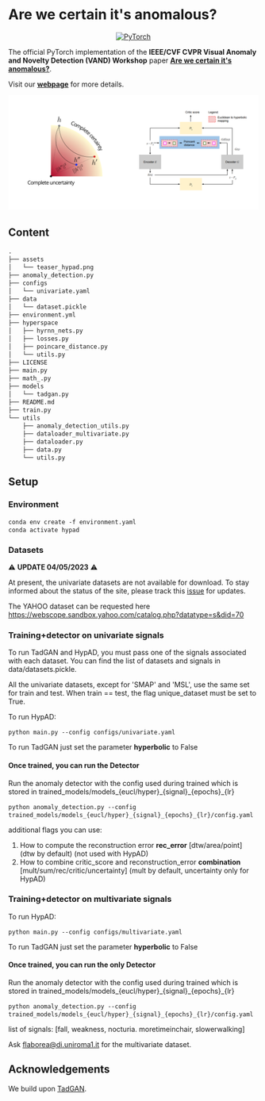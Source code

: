 # Are we certain it's anomalous?


<p align="center">
    <a href="https://pytorch.org/get-started/locally/"><img alt="PyTorch" src="https://img.shields.io/badge/-PyTorch-red?logo=pytorch&labelColor=gray"></a>
</p>

The official PyTorch implementation of the **IEEE/CVF CVPR Visual Anomaly and Novelty Detection (VAND) Workshop** paper [**Are we certain it's anomalous?**](https://openaccess.thecvf.com/content/CVPR2023W/VAND/papers/Flaborea_Are_We_Certain_Its_Anomalous_CVPRW_2023_paper.pdf).

Visit our [**webpage**](https://www.pinlab.org/hypad) for more details.

![teaser](assets/teaser_hypad.png)

## Content
```
.
├── assets
│   └── teaser_hypad.png
├── anomaly_detection.py
├── configs
│   └── univariate.yaml
├── data
│   └── dataset.pickle
├── environment.yml
├── hyperspace
│   ├── hyrnn_nets.py
│   ├── losses.py
│   ├── poincare_distance.py
│   └── utils.py
├── LICENSE
├── main.py
├── math_.py
├── models
│   └── tadgan.py
├── README.md
├── train.py
└── utils
    ├── anomaly_detection_utils.py
    ├── dataloader_multivariate.py
    ├── dataloader.py
    ├── data.py
    └── utils.py
```
## Setup
### Environment
```
conda env create -f environment.yaml
conda activate hypad
```

### Datasets
:warning: **UPDATE 04/05/2023** :warning:

At present, the univariate datasets are not available for download. To stay informed about the status of the site, please track this [issue](https://github.com/sintel-dev/Orion/issues/415) for updates.

The YAHOO dataset can be requested here https://webscope.sandbox.yahoo.com/catalog.php?datatype=s&did=70



### **Training+detector** on univariate signals 

To run TadGAN and HypAD, you must pass one of the signals associated with each dataset. 
You can find the list of datasets and signals in data/datasets.pickle.

All the univariate datasets, except for 'SMAP' and 'MSL', use the same set for train and test. 
When train == test, the flag unique_dataset must be set to True. 

To run HypAD:
```
python main.py --config configs/univariate.yaml
```
To run TadGAN just set the parameter **hyperbolic** to False


#### Once trained, you can run the **Detector**

Run the anomaly detector with the config used during trained which is stored in trained_models/models_{eucl/hyper}\_{signal}\_{epochs}_{lr}
```
python anomaly_detection.py --config trained_models/models_{eucl/hyper}_{signal}_{epochs}_{lr}/config.yaml
```
additional flags you can use:
1. How to compute the reconstruction error **rec_error** [dtw/area/point] (dtw by default) (not used with HypAD)
2. How to combine critic_score and reconstruction_error **combination** [mult/sum/rec/critic/uncertainty] (mult by default, uncertainty only for HypAD)


### **Training+detector** on multivariate signals 

To run HypAD:
```
python main.py --config configs/multivariate.yaml
```
To run TadGAN just set the parameter **hyperbolic** to False


#### Once trained, you can run the only **Detector**

Run the anomaly detector with the config used during trained which is stored in trained_models/models_{eucl/hyper}\_{signal}\_{epochs}_{lr}
```
python anomaly_detection.py --config trained_models/models_{eucl/hyper}_{signal}_{epochs}_{lr}/config.yaml
```
list of signals: [fall, weakness, nocturia. moretimeinchair, slowerwalking]

Ask flaborea@di.uniroma1.it for the multivariate dataset.




## Acknowledgements
We build upon [TadGAN](https://arxiv.org/abs/2009.07769).




